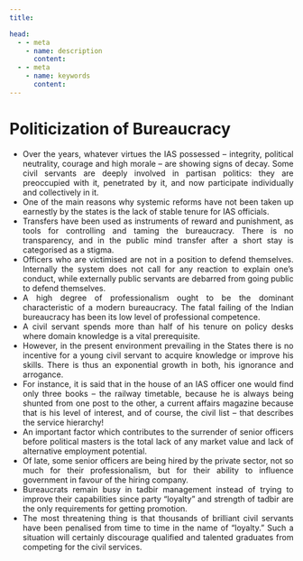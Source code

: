 ```yaml
---
title:  

head:
  - - meta
    - name: description
      content: 
  - - meta
    - name: keywords
      content: 
---
```


<div style="text-align: justify">
<div class="select-none font-serif text-sm font-normal tracking-wide">

# Politicization of Bureaucracy

-   Over the years, whatever virtues the IAS possessed – integrity, political neutrality, courage and high morale – are showing signs of decay. Some civil servants are deeply involved in partisan politics: they are preoccupied with it, penetrated by it, and now participate individually and collectively in it.
-   One of the main reasons why systemic reforms have not been taken up earnestly by the states is the lack of stable tenure for IAS officials.
-   Transfers have been used as instruments of reward and punishment, as tools for controlling and taming the bureaucracy. There is no transparency, and in the public mind transfer after a short stay is categorised as a stigma.
-   Officers who are victimised are not in a position to defend themselves. Internally the system does not call for any reaction to explain one’s conduct, while externally public servants are debarred from going public to defend themselves.
-   A high degree of professionalism ought to be the dominant characteristic of a modern bureaucracy. The fatal failing of the Indian bureaucracy has been its low level of professional competence.
-   A civil servant spends more than half of his tenure on policy desks where domain knowledge is a vital prerequisite.
-   However, in the present environment prevailing in the States there is no incentive for a young civil servant to acquire knowledge or improve his skills. There is thus an exponential growth in both, his ignorance and arrogance.
-   For instance, it is said that in the house of an IAS officer one would find only three books – the railway timetable, because he is always being shunted from one post to the other, a current affairs magazine because that is his level of interest, and of course, the civil list – that describes the service hierarchy!
-   An important factor which contributes to the surrender of senior officers before political masters is the total lack of any market value and lack of alternative employment potential.
-   Of late, some senior officers are being hired by the private sector, not so much for their professionalism, but for their ability to influence government in favour of the hiring company.
-   Bureaucrats remain busy in tadbir management instead of trying to improve their capabilities since party “loyalty” and strength of tadbir are the only requirements for getting promotion.
-   The most threatening thing is that thousands of brilliant civil servants have been penalised from time to time in the name of “loyalty.” Such a situation will certainly discourage qualified and talented graduates from competing for the civil services.







</div>
</div>